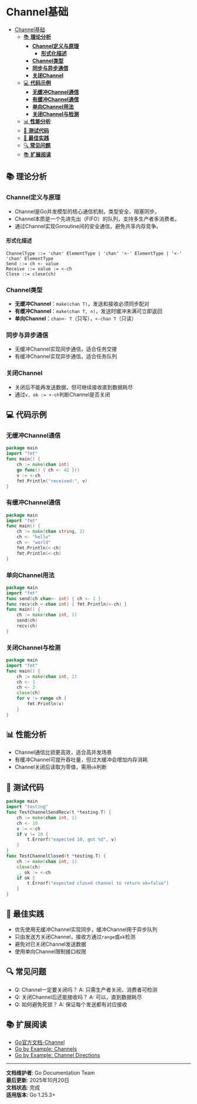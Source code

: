 ﻿# Channel基础

<!-- TOC START -->
- [Channel基础](#channel基础)
  - [📚 **理论分析**](#-理论分析)
    - [**Channel定义与原理**](#channel定义与原理)
      - [**形式化描述**](#形式化描述)
    - [**Channel类型**](#channel类型)
    - [**同步与异步通信**](#同步与异步通信)
    - [**关闭Channel**](#关闭channel)
  - [💻 **代码示例**](#-代码示例)
    - [**无缓冲Channel通信**](#无缓冲channel通信)
    - [**有缓冲Channel通信**](#有缓冲channel通信)
    - [**单向Channel用法**](#单向channel用法)
    - [**关闭Channel与检测**](#关闭channel与检测)
  - [📊 **性能分析**](#-性能分析)
  - [🧪 **测试代码**](#-测试代码)
  - [🎯 **最佳实践**](#-最佳实践)
  - [🔍 **常见问题**](#-常见问题)
  - [📚 **扩展阅读**](#-扩展阅读)
<!-- TOC END -->

## 📚 **理论分析**

### **Channel定义与原理**

- Channel是Go并发模型的核心通信机制，类型安全、阻塞同步。
- Channel本质是一个先进先出（FIFO）的队列，支持多生产者多消费者。
- 通过Channel实现Goroutine间的安全通信，避免共享内存竞争。

#### **形式化描述**

```text
ChannelType ::= 'chan' ElementType | 'chan' '<-' ElementType | '<-' 'chan' ElementType
Send ::= ch <- value
Receive ::= value := <-ch
Close ::= close(ch)

```

### **Channel类型**

- **无缓冲Channel**：`make(chan T)`，发送和接收必须同步配对
- **有缓冲Channel**：`make(chan T, n)`，发送时缓冲未满可立即返回
- **单向Channel**：`chan<- T`（只写），`<-chan T`（只读）

### **同步与异步通信**

- 无缓冲Channel实现同步通信，适合任务交接
- 有缓冲Channel实现异步通信，适合任务队列

### **关闭Channel**

- 关闭后不能再发送数据，但可继续接收直到数据耗尽
- 通过`v, ok := <-ch`判断Channel是否关闭

## 💻 **代码示例**

### **无缓冲Channel通信**

```go
package main
import "fmt"
func main() {
    ch := make(chan int)
    go func() { ch <- 42 }()
    v := <-ch
    fmt.Println("received:", v)
}

```

### **有缓冲Channel通信**

```go
package main
import "fmt"
func main() {
    ch := make(chan string, 2)
    ch <- "hello"
    ch <- "world"
    fmt.Println(<-ch)
    fmt.Println(<-ch)
}

```

### **单向Channel用法**

```go
package main
import "fmt"
func send(ch chan<- int) { ch <- 1 }
func recv(ch <-chan int) { fmt.Println(<-ch) }
func main() {
    ch := make(chan int, 1)
    send(ch)
    recv(ch)
}

```

### **关闭Channel与检测**

```go
package main
import "fmt"
func main() {
    ch := make(chan int, 2)
    ch <- 1
    ch <- 2
    close(ch)
    for v := range ch {
        fmt.Println(v)
    }
}

```

## 📊 **性能分析**

- Channel通信比锁更高效，适合高并发场景
- 有缓冲Channel可提升吞吐量，但过大缓冲会增加内存消耗
- Channel关闭后读取为零值，需用`ok`判断

## 🧪 **测试代码**

```go
package main
import "testing"
func TestChannelSendRecv(t *testing.T) {
    ch := make(chan int, 1)
    ch <- 10
    v := <-ch
    if v != 10 {
        t.Errorf("expected 10, got %d", v)
    }
}
func TestChannelClosed(t *testing.T) {
    ch := make(chan int, 1)
    close(ch)
    _, ok := <-ch
    if ok {
        t.Errorf("expected closed channel to return ok=false")
    }
}

```

## 🎯 **最佳实践**

- 优先使用无缓冲Channel实现同步，缓冲Channel用于异步队列
- 只由发送方关闭Channel，接收方通过`range`或`ok`检测
- 避免对已关闭Channel发送数据
- 使用单向Channel限制接口权限

## 🔍 **常见问题**

- Q: Channel一定要关闭吗？
  A: 只需生产者关闭，消费者可检测
- Q: 关闭Channel后还能接收吗？
  A: 可以，直到数据耗尽
- Q: 如何避免死锁？
  A: 保证每个发送都有对应接收

## 📚 **扩展阅读**

- [Go官方文档-Channel](https://golang.org/ref/spec#Channel_types)
- [Go by Example: Channels](https://gobyexample.com/channels)
- [Go by Example: Channel Directions](https://gobyexample.com/channel-directions)

---

**文档维护者**: Go Documentation Team  
**最后更新**: 2025年10月20日  
**文档状态**: 完成  
**适用版本**: Go 1.25.3+
